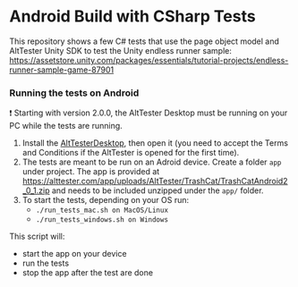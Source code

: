 # Android Build with CSharp Tests

This repository shows a few C# tests that use the page object model and AltTester Unity SDK to test the Unity endless runner sample:
https://assetstore.unity.com/packages/essentials/tutorial-projects/endless-runner-sample-game-87901

### Running the tests on Android

❗ Starting with version 2.0.0, the AltTester Desktop must be running on your PC while the tests are running.
1. Install the [AltTesterDesktop](https://alttester.com/alttester/#pricing), then open it (you need to accept the Terms and Conditions if the AltTester is opened for the first time).
2. The tests are meant to be run on an Adroid device. Create a folder `app` under project. The app is provided at https://alttester.com/app/uploads/AltTester/TrashCat/TrashCatAndroid2_0_1.zip and needs to be included unzipped under the `app/` folder.
3. To start the tests, depending on your OS run:
    - `./run_tests_mac.sh on MacOS/Linux`
    - `./run_tests_windows.sh on Windows`

This script will:

- start the app on your device
- run the tests
- stop the app after the test are done

